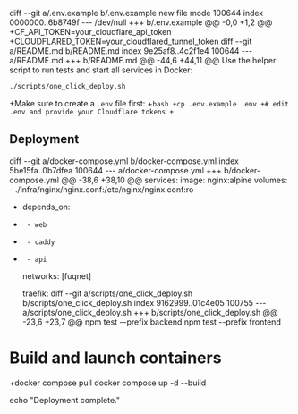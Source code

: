 diff --git a/.env.example b/.env.example
new file mode 100644
index 0000000..6b8749f
--- /dev/null
+++ b/.env.example
@@ -0,0 +1,2 @@
+CF_API_TOKEN=your_cloudflare_api_token
+CLOUDFLARED_TOKEN=your_cloudflared_tunnel_token
diff --git a/README.md b/README.md
index 9e25af8..4c2f1e4 100644
--- a/README.md
+++ b/README.md
@@ -44,6 +44,11 @@ Use the helper script to run tests and start all services in Docker:
 ```bash
 ./scripts/one_click_deploy.sh
 ```
+Make sure to create a `.env` file first:
+```bash
+cp .env.example .env
+# edit .env and provide your Cloudflare tokens
+```
 
 ## Deployment
 
diff --git a/docker-compose.yml b/docker-compose.yml
index 5be15fa..0b7dfea 100644
--- a/docker-compose.yml
+++ b/docker-compose.yml
@@ -38,6 +38,10 @@ services:
     image: nginx:alpine
     volumes:
       - ./infra/nginx/nginx.conf:/etc/nginx/nginx.conf:ro
+    depends_on:
+      - web
+      - caddy
+      - api
     networks: [fuqnet]
 
   traefik:
diff --git a/scripts/one_click_deploy.sh b/scripts/one_click_deploy.sh
index 9162999..01c4e05 100755
--- a/scripts/one_click_deploy.sh
+++ b/scripts/one_click_deploy.sh
@@ -23,6 +23,7 @@ npm test --prefix backend
 npm test --prefix frontend
 
 # Build and launch containers
+docker compose pull
 docker compose up -d --build
 
 echo "Deployment complete."
